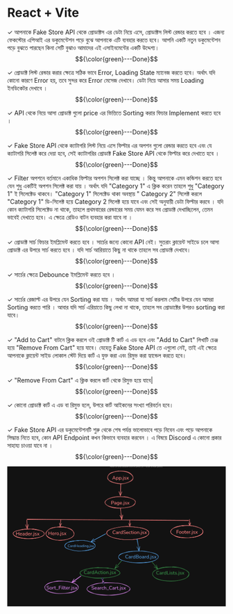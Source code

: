 # React + Vite

✓ আপনাকে Fake Store API থেকে প্রোডাক্টস এর ডেটা নিয়ে এসে, প্রোডাক্টস লিস্ট
রেন্ডার করতে হবে । এজন্য ফেকস্টোর এপিআই এর ডকুমেন্টেশন পড়ে বুঝে আপনাকে এটি
ব্যবহার করতে হবে। আপনি একটি নতুন ডকুমেন্টেশন পড়ে বুঝতে পারছেন কিনা সেটি বুঝাও
আমাদের এই এসাইনমেন্টের একটি উদ্দেশ্য। $${\color{green}---Done}$$

✓ প্রোডাক্ট লিস্ট রেন্ডার করার ক্ষেত্রে সঠিক ভাবে Error, Loading State ম্যানেজ
করতে হবে। অর্থাৎ যদি কোনো কারণে Error হয়, তবে সুন্দর করে Error মেসেজ দেখাবে।
ডেটা নিয়ে আসার সময় Loading ইনডিকেটর দেখাবে । $${\color{green}---Done}$$

✓ API থেকে নিয়ে আসা প্রোডাক্ট গুলো price এর ভিত্তিতে Sorting করার ফিচার
Implement করতে হবে । $${\color{green}---Done}$$

✓ Fake Store API থেকে ক্যাটাগরি লিস্ট নিয়ে এসে ফিল্টার এর অপশন গুলো রেন্ডার করতে
হবে এবং যে ক্যাটাগরি সিলেক্ট করে দেয়া হবে, সেই ক্যাটাগরির প্রোডাক্ট Fake Store
API থেকে ফিল্টার করে দেখাতে হবে । $${\color{green}---Done}$$

✓ Filter অপশনে বর্তমানে একাধিক ফিল্টার অপশন সিলেক্ট করা যাচ্ছে । কিন্তু আপনাকে
এমন কন্ডিশন করতে হবে যেন শুধু একটিই অপশন সিলেক্ট করা যায় । অর্থাৎ যদি "Category
1" এ ক্লিক করেন তাহলে শুধু "Category 1" ই সিলেক্টেড থাকবে। "Category 1"
সিলেক্টেড থাকা অবস্থায় " Category 2" সিলেক্ট করলে "Category 1" ডি-সিলেক্ট হয়ে
Category 2 সিলেক্ট হয়ে যাবে এবং সেই অনুযায়ী ডেটা ফিল্টার করবে । যদি কোন
ক্যাটাগরি সিলেক্টেড না থাকে, তাহলে প্রথমবারের রেন্ডারের সময় যেমন করে সব
প্রোডাক্ট দেখাচ্ছিলেন, তেমন ভাবেই দেখাতে হবে। এ ক্ষেত্রে রেডিও বাটন ব্যবহার করা
যাবে না । $${\color{green}---Done}$$

✓ প্রোডাক্ট সার্চ ফিচার ইমপ্লিমেন্ট করতে হবে । সার্চের জন্যে কোনো API নেই।
সুতরাং ক্লায়েন্ট সাইডে চলে আসা প্রোডাক্ট এর উপরে সার্চ করতে হবে । যদি সার্চ
আরিয়াতে কিছু না থাকে তাহলে সব প্রোডাক্ট দেখাবে। $${\color{green}---Done}$$

✓ সার্চের ক্ষেত্রে Debounce ইমপ্লিমেন্ট করতে হবে । $${\color{green}---Done}$$

✓ সার্চের রেজাল্ট এর উপরে যেন Sorting করা যায় । অর্থাৎ আমরা যা সার্চ করলাম সেটির
উপরে যেন আমরা Sorting করতে পারি । আবার যদি সার্চ এরিয়াতে কিছু লেখা না থাকে,
তাহলে সব প্রোডাক্টের উপরও sorting করা যাবে। $${\color{green}---Done}$$

✓ "Add to Cart" বাটনে ক্লিক করলে ওই প্রোডাক্ট টি কার্ট এ এড হবে এবং "Add to
Cart" লিখাটি চেঞ্জ হয়ে "Remove From Cart" হয়ে যাবে। যেহেতু Fake Store API তে
এগুলো নেই, তাই এই ক্ষেত্রে আপনাকে ক্লায়েন্ট সাইড লোকাল স্টেট দিয়ে কার্ট এ যুক্ত
করা এবং রিমুভ করা হ্যান্ডেল করতে হবে। $${\color{green}---Done}$$

✓ "Remove From Cart" এ ক্লিক করলে কার্ট থেকে রিমুভ হয়ে যাবে|
$${\color{green}---Done}$$

✓ কোনো প্রোডাক্ট কার্ট এ এড বা রিমুভ হলে, উপরে কার্ট আইকনের সংখ্যা পরিবর্তন হবে।
$${\color{green}---Done}$$

✓ Fake Store API এর ডকুমেন্টেশনটি শুরু থেকে শেষ পর্যন্ত ভালোভাবে পড়ে নিবেন এবং
পড়ে আপনাকে সিদ্ধান্ত নিতে হবে, কোন API Endpoint কখন কিভাবে ব্যবহার করবেন । এ
বিষয়ে Discord এ কোনো প্রকার সাহায্য চাওয়া যাবে না । $${\color{green}---Done}$$

<img src="./public/Screenshot 2024-11-05 230313.png" alt="My cool logo"/>
